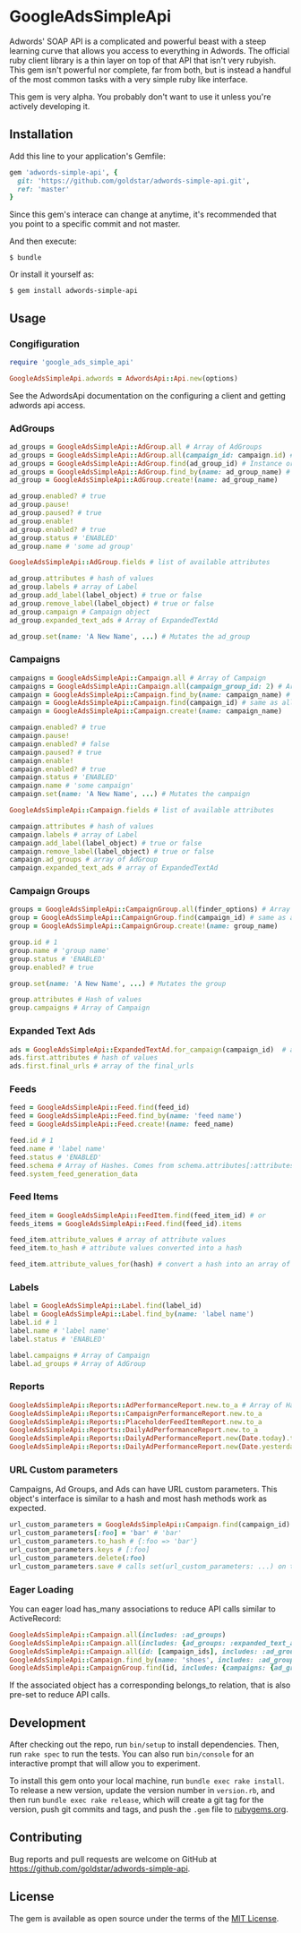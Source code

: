 # GoogleAdsSimpleApi

Adwords' SOAP API is a complicated and powerful beast with a steep learning curve that allows you access to everything in Adwords. The official ruby client library is a thin layer on top of that API that isn't very rubyish. This gem isn't powerful nor complete, far from both, but is instead a handful of the most common tasks with a very simple ruby like interface.

This gem is very alpha. You probably don't want to use it unless you're actively developing it.

## Installation

Add this line to your application's Gemfile:

```ruby
gem 'adwords-simple-api', {
  git: 'https://github.com/goldstar/adwords-simple-api.git',
  ref: 'master'
}
```

Since this gem's interace can change at anytime, it's recommended that you point to a specific commit and not master.

And then execute:

    $ bundle

Or install it yourself as:

    $ gem install adwords-simple-api

## Usage

### Congifiguration

```ruby
require 'google_ads_simple_api'

GoogleAdsSimpleApi.adwords = AdwordsApi::Api.new(options)
```

See the AdwordsApi documentation on the configuring a client and getting adwords api access.

### AdGroups

```ruby
ad_groups = GoogleAdsSimpleApi::AdGroup.all # Array of AdGroups
ad_groups = GoogleAdsSimpleApi::AdGroup.all(campaign_id: campaign.id) # Array of AdGroups
ad_groups = GoogleAdsSimpleApi::AdGroup.find(ad_group_id) # Instance or nil
ad_groups = GoogleAdsSimpleApi::AdGroup.find_by(name: ad_group_name) # Instance or nil
ad_group = GoogleAdsSimpleApi::AdGroup.create!(name: ad_group_name)

ad_group.enabled? # true
ad_group.pause!
ad_group.paused? # true
ad_group.enable!
ad_group.enabled? # true
ad_group.status # 'ENABLED'
ad_group.name # 'some ad group'

GoogleAdsSimpleApi::AdGroup.fields # list of available attributes

ad_group.attributes # hash of values
ad_group.labels # array of Label
ad_group.add_label(label_object) # true or false
ad_group.remove_label(label_object) # true or false
ad_group.campaign # Campaign object
ad_group.expanded_text_ads # Array of ExpandedTextAd

ad_group.set(name: 'A New Name', ...) # Mutates the ad_group

```

### Campaigns

```ruby
campaigns = GoogleAdsSimpleApi::Campaign.all # Array of Campaign
campaigns = GoogleAdsSimpleApi::Campaign.all(campaign_group_id: 2) # Array of Campaigns
campaign = GoogleAdsSimpleApi::Campaign.find_by(name: campaign_name) # Instance of Campaign or nil
campaign = GoogleAdsSimpleApi::Campaign.find(campaign_id) # same as all(id: campaign_id).first
campaign = GoogleAdsSimpleApi::Campaign.create!(name: campaign_name)

campaign.enabled? # true
campaign.pause!
campaign.enabled? # false
campaign.paused? # true
campaign.enable!
campaign.enabled? # true
campaign.status # 'ENABLED'
campaign.name # 'some campaign'
campaign.set(name: 'A New Name', ...) # Mutates the campaign

GoogleAdsSimpleApi::Campaign.fields # list of available attributes

campaign.attributes # hash of values
campaign.labels # array of Label
campaign.add_label(label_object) # true or false
campaign.remove_label(label_object) # true or false
campaign.ad_groups # array of AdGroup
campaign.expanded_text_ads # array of ExpandedTextAd
```

### Campaign Groups

```ruby
groups = GoogleAdsSimpleApi::CampaignGroup.all(finder_options) # Array of CampaignGroup
group = GoogleAdsSimpleApi::CampaignGroup.find(campaign_id) # same as all(id: campaign_id).first
group = GoogleAdsSimpleApi::CampaignGroup.create!(name: group_name)

group.id # 1
group.name # 'group name'
group.status # 'ENABLED'
group.enabled? # true

group.set(name: 'A New Name', ...) # Mutates the group

group.attributes # Hash of values
group.campaigns # Array of Campaign
```

### Expanded Text Ads

```ruby
ads = GoogleAdsSimpleApi::ExpandedTextAd.for_campaign(campaign_id)  # array of ExpandedTextAds
ads.first.attributes # hash of values
ads.first.final_urls # array of the final_urls
```

### Feeds

```ruby
feed = GoogleAdsSimpleApi::Feed.find(feed_id)
feed = GoogleAdsSimpleApi::Feed.find_by(name: 'feed name')
feed = GoogleAdsSimpleApi::Feed.create!(name: feed_name)

feed.id # 1
feed.name # 'label name'
feed.status # 'ENABLED'
feed.schema # Array of Hashes. Comes from schema.attributes[:attributes]
feed.system_feed_generation_data
```

### Feed Items

```ruby
feed_item = GoogleAdsSimpleApi::FeedItem.find(feed_item_id) # or
feeds_items = GoogleAdsSimpleApi::Feed.find(feed_id).items

feed_item.attribute_values # array of attribute values
feed_item.to_hash # attribute values converted into a hash

feed_item.attribute_values_for(hash) # convert a hash into an array of attribute_values
```

### Labels

```ruby
label = GoogleAdsSimpleApi::Label.find(label_id)
label = GoogleAdsSimpleApi::Label.find_by(name: 'label name')
label.id # 1
label.name # 'label name'
label.status # 'ENABLED'

label.campaigns # Array of Campaign
label.ad_groups # Array of AdGroup
```

### Reports

```ruby
GoogleAdsSimpleApi::Reports::AdPerformanceReport.new.to_a # Array of Hashes
GoogleAdsSimpleApi::Reports::CampaignPerformanceReport.new.to_a
GoogleAdsSimpleApi::Reports::PlaceholderFeedItemReport.new.to_a
GoogleAdsSimpleApi::Reports::DailyAdPerformanceReport.new.to_a                              # Report for yesterday
GoogleAdsSimpleApi::Reports::DailyAdPerformanceReport.new(Date.today).to_a                  # Report for today
GoogleAdsSimpleApi::Reports::DailyAdPerformanceReport.new(Date.yesterday..Date.today).to_a  # Report segmented by day for range
```

### URL Custom parameters

Campaigns, Ad Groups, and Ads can have URL custom parameters. This object's interface
is similar to a hash and most hash methods work as expected.

```ruby
url_custom_parameters = GoogleAdsSimpleApi::Campaign.find(campaign_id).url_custom_parameters
url_custom_parameters[:foo] = 'bar' # 'bar'
url_custom_parameters.to_hash # {:foo => 'bar'}
url_custom_parameters.keys # [:foo]  
url_custom_parameters.delete(:foo)
url_custom_parameters.save # calls set(url_custom_parameters: ...) on the owner e.g. Campaign
```

### Eager Loading

You can eager load has_many associations to reduce API calls similar to ActiveRecord:

```ruby
GoogleAdsSimpleApi::Campaign.all(includes: :ad_groups)
GoogleAdsSimpleApi::Campaign.all(includes: {ad_groups: :expanded_text_ads})
GoogleAdsSimpleApi::Campaign.all(id: [campaign_ids], includes: :ad_groups)
GoogleAdsSimpleApi::Campaign.find_by(name: 'shoes', includes: :ad_groups)
GoogleAdsSimpleApi::CampaignGroup.find(id, includes: {campaigns: {ad_groups: :expanded_text_ads}})
```

If the associated object has a corresponding belongs_to relation, that is also pre-set to reduce API calls.

## Development

After checking out the repo, run `bin/setup` to install dependencies. Then, run `rake spec` to run the tests. You can also run `bin/console` for an interactive prompt that will allow you to experiment.

To install this gem onto your local machine, run `bundle exec rake install`. To release a new version, update the version number in `version.rb`, and then run `bundle exec rake release`, which will create a git tag for the version, push git commits and tags, and push the `.gem` file to [rubygems.org](https://rubygems.org).

## Contributing

Bug reports and pull requests are welcome on GitHub at https://github.com/goldstar/adwords-simple-api.

## License

The gem is available as open source under the terms of the [MIT License](https://opensource.org/licenses/MIT).
